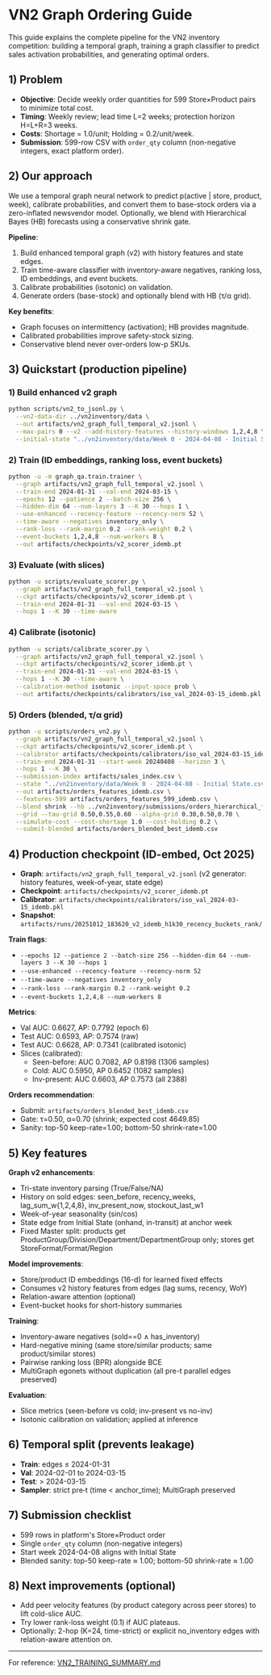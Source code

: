 # VN2 Graph Ordering Guide

This guide explains the complete pipeline for the VN2 inventory competition: building a temporal graph, training a graph classifier to predict sales activation probabilities, and generating optimal orders.

## 1) Problem

- **Objective**: Decide weekly order quantities for 599 Store×Product pairs to minimize total cost.
- **Timing**: Weekly review; lead time L=2 weeks; protection horizon H=L+R=3 weeks.
- **Costs**: Shortage = 1.0/unit; Holding = 0.2/unit/week.
- **Submission**: 599-row CSV with `order_qty` column (non-negative integers, exact platform order).

## 2) Our approach

We use a temporal graph neural network to predict p(active | store, product, week), calibrate probabilities, and convert them to base-stock orders via a zero-inflated newsvendor model. Optionally, we blend with Hierarchical Bayes (HB) forecasts using a conservative shrink gate.

**Pipeline**:
1. Build enhanced temporal graph (v2) with history features and state edges.
2. Train time-aware classifier with inventory-aware negatives, ranking loss, ID embeddings, and event buckets.
3. Calibrate probabilities (isotonic) on validation.
4. Generate orders (base-stock) and optionally blend with HB (τ/α grid).

**Key benefits**:
- Graph focuses on intermittency (activation); HB provides magnitude.
- Calibrated probabilities improve safety-stock sizing.
- Conservative blend never over-orders low-p SKUs.

## 3) Quickstart (production pipeline)

### 1) Build enhanced v2 graph
```bash
python scripts/vn2_to_jsonl.py \
  --vn2-data-dir ../vn2inventory/data \
  --out artifacts/vn2_graph_full_temporal_v2.jsonl \
  --max-pairs 0 --v2 --add-history-features --history-windows 1,2,4,8 \
  --initial-state "../vn2inventory/data/Week 0 - 2024-04-08 - Initial State.csv"
```

### 2) Train (ID embeddings, ranking loss, event buckets)
```bash
python -u -m graph_qa.train.trainer \
  --graph artifacts/vn2_graph_full_temporal_v2.jsonl \
  --train-end 2024-01-31 --val-end 2024-03-15 \
  --epochs 12 --patience 2 --batch-size 256 \
  --hidden-dim 64 --num-layers 3 --K 30 --hops 1 \
  --use-enhanced --recency-feature --recency-norm 52 \
  --time-aware --negatives inventory_only \
  --rank-loss --rank-margin 0.2 --rank-weight 0.2 \
  --event-buckets 1,2,4,8 --num-workers 8 \
  --out artifacts/checkpoints/v2_scorer_idemb.pt
```

### 3) Evaluate (with slices)
```bash
python -u scripts/evaluate_scorer.py \
  --graph artifacts/vn2_graph_full_temporal_v2.jsonl \
  --ckpt artifacts/checkpoints/v2_scorer_idemb.pt \
  --train-end 2024-01-31 --val-end 2024-03-15 \
  --hops 1 --K 30 --time-aware
```

### 4) Calibrate (isotonic)
```bash
python -u scripts/calibrate_scorer.py \
  --graph artifacts/vn2_graph_full_temporal_v2.jsonl \
  --ckpt artifacts/checkpoints/v2_scorer_idemb.pt \
  --train-end 2024-01-31 --val-end 2024-03-15 \
  --hops 1 --K 30 --time-aware \
  --calibration-method isotonic --input-space prob \
  --out artifacts/checkpoints/calibrators/iso_val_2024-03-15_idemb.pkl
```

### 5) Orders (blended, τ/α grid)
```bash
python -u scripts/orders_vn2.py \
  --graph artifacts/vn2_graph_full_temporal_v2.jsonl \
  --ckpt artifacts/checkpoints/v2_scorer_idemb.pt \
  --calibrator artifacts/checkpoints/calibrators/iso_val_2024-03-15_idemb.pkl \
  --train-end 2024-01-31 --start-week 20240408 --horizon 3 \
  --hops 1 --K 30 \
  --submission-index artifacts/sales_index.csv \
  --state "../vn2inventory/data/Week 0 - 2024-04-08 - Initial State.csv" \
  --out artifacts/orders_features_idemb.csv \
  --features-599 artifacts/orders_features_599_idemb.csv \
  --blend shrink --hb ../vn2inventory/submissions/orders_hierarchical_final_store_cv.csv \
  --grid --tau-grid 0.50,0.55,0.60 --alpha-grid 0.30,0.50,0.70 \
  --simulate-cost --cost-shortage 1.0 --cost-holding 0.2 \
  --submit-blended artifacts/orders_blended_best_idemb.csv
```

## 4) Production checkpoint (ID-embed, Oct 2025)

- **Graph**: `artifacts/vn2_graph_full_temporal_v2.jsonl` (v2 generator: history features, week-of-year, state edge)
- **Checkpoint**: `artifacts/checkpoints/v2_scorer_idemb.pt`
- **Calibrator**: `artifacts/checkpoints/calibrators/iso_val_2024-03-15_idemb.pkl`
- **Snapshot**: `artifacts/runs/20251012_183620_v2_idemb_h1k30_recency_buckets_rank/`

**Train flags**:
- `--epochs 12 --patience 2 --batch-size 256 --hidden-dim 64 --num-layers 3 --K 30 --hops 1`
- `--use-enhanced --recency-feature --recency-norm 52`
- `--time-aware --negatives inventory_only`
- `--rank-loss --rank-margin 0.2 --rank-weight 0.2`
- `--event-buckets 1,2,4,8 --num-workers 8`

**Metrics**:
- Val AUC: 0.6627, AP: 0.7792 (epoch 6)
- Test AUC: 0.6593, AP: 0.7574 (raw)
- Test AUC: 0.6628, AP: 0.7341 (calibrated isotonic)
- Slices (calibrated):
  - Seen-before: AUC 0.7082, AP 0.8198 (1306 samples)
  - Cold: AUC 0.5950, AP 0.6452 (1082 samples)
  - Inv-present: AUC 0.6603, AP 0.7573 (all 2388)

**Orders recommendation**:
- Submit: `artifacts/orders_blended_best_idemb.csv`
- Gate: τ=0.50, α=0.70 (shrink; expected cost 4649.85)
- Sanity: top-50 keep-rate=1.00; bottom-50 shrink-rate=1.00

## 5) Key features

**Graph v2 enhancements**:
- Tri-state inventory parsing (True/False/NA)
- History on sold edges: seen_before, recency_weeks, lag_sum_w{1,2,4,8}, inv_present_now, stockout_last_w1
- Week-of-year seasonality (sin/cos)
- State edge from Initial State (onhand, in-transit) at anchor week
- Fixed Master split: products get ProductGroup/Division/Department/DepartmentGroup only; stores get StoreFormat/Format/Region

**Model improvements**:
- Store/product ID embeddings (16-d) for learned fixed effects
- Consumes v2 history features from edges (lag sums, recency, WoY)
- Relation-aware attention (optional)
- Event-bucket hooks for short-history summaries

**Training**:
- Inventory-aware negatives (sold==0 ∧ has_inventory)
- Hard-negative mining (same store/similar products; same product/similar stores)
- Pairwise ranking loss (BPR) alongside BCE
- MultiGraph egonets without duplication (all pre-t parallel edges preserved)

**Evaluation**:
- Slice metrics (seen-before vs cold; inv-present vs no-inv)
- Isotonic calibration on validation; applied at inference

## 6) Temporal split (prevents leakage)

- **Train**: edges ≤ 2024-01-31
- **Val**: 2024-02-01 to 2024-03-15
- **Test**: > 2024-03-15
- **Sampler**: strict pre‑t (time < anchor_time); MultiGraph preserved

## 7) Submission checklist

- 599 rows in platform's Store×Product order
- Single `order_qty` column (non-negative integers)
- Start week 2024-04-08 aligns with Initial State
- Blended sanity: top-50 keep-rate ≈ 1.00; bottom-50 shrink-rate ≈ 1.00

## 8) Next improvements (optional)

- Add peer velocity features (by product category across peer stores) to lift cold-slice AUC.
- Try lower rank-loss weight (0.1) if AUC plateaus.
- Optionally: 2-hop (K=24, time-strict) or explicit no_inventory edges with relation-aware attention on.

---

For reference: [VN2_TRAINING_SUMMARY.md](https://github.com/senoni-research/relational-graph/blob/main/docs/VN2_TRAINING_SUMMARY.md)